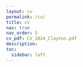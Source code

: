 ```yaml
---
layout: cv
permalink: /cv/
title: cv
nav: true
nav_order: 5
cv_pdf: CV_2024_Clayton.pdf
description:
toc:
  sidebar: left
---
```

